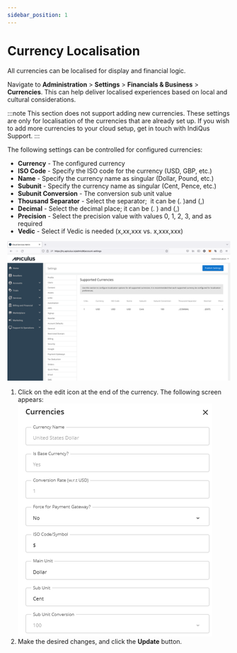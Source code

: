 ```yaml
---
sidebar_position: 1
---
```

# Currency Localisation

All currencies can be localised for display and financial logic.

Navigate to **Administration** > **Settings** > **Financials & Business** > **Currencies**. This can help deliver localised experiences based on local and cultural considerations.

:::note
This section does not support adding new currencies. These settings are only for localisation of the currencies that are already set up. If you wish to add more currencies to your cloud setup, get in touch with IndiQus Support.
:::

The following settings can be controlled for configured currencies:

- **Currency** - The configured currency
- **ISO Code** - Specify the ISO code for the currency (USD, GBP, etc.)
- **Name** - Specify the currency name as singular (Dollar, Pound, etc.)
- **Subunit** - Specify the currency name as singular (Cent, Pence, etc.)
- **Subunit Conversion** - The conversion sub unit value
- **Thousand Separator** - Select the separator;  it can be (. )and (,)
- **Decimal** - Select the decimal place; it can be (. ) and (,)
- **Precision** - Select the precision value with values 0, 1, 2, 3, and as required
- **Vedic** - Select if Vedic is needed (x,xx,xxx vs. x,xxx,xxx)

![Currency Localisation](img/CurrencyLocalisation.png)

1. Click on the edit icon at the end of the currency. The following screen appears:
   ![Currency Localisation](img/CurrencyLocalisation1.png)
2. Make the desired changes, and click the **Update** button.
